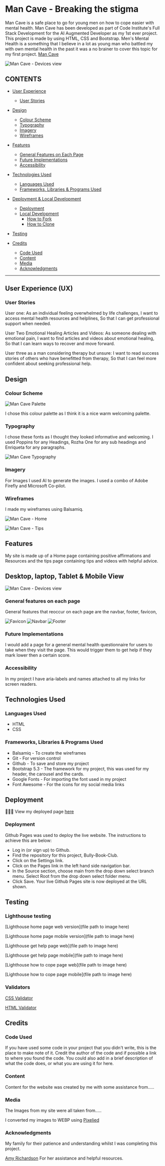 # Man Cave -  Breaking the stigma

Man Cave is a safe place to go for young men on how to cope easier with mental health. Man Cave has been developed as part of Code Institute's Full Stack Development for the AI Augmented Developer as my 1st ever project. This project is made by using HTML, CSS and Bootstrap. Men's Mental Health is a something that I believe in a lot as young man who battled my with own mental health in the past it was a no brainer to cover this topic for my first project. [Man Cave](https://tommckechnie-90.github.io/Man-Cave-Breaking-the-stigma/)

![Man Cave - Devices view](<documentation/devices.jpg>)

## CONTENTS

* [User Experience](#user-experience-ux)
  * [User Stories](#user-stories)

* [Design](#design)
  * [Colour Scheme](#colour-scheme)
  * [Typography](#typography)
  * [Imagery](#imagery)
  * [Wireframes](#wireframes)

* [Features](#features)
  * [General Features on Each Page](#general-features-on-each-page)
  * [Future Implementations](#future-implementations)
  * [Accessibility](#accessibility)

* [Technologies Used](#technologies-used)
  * [Languages Used](#languages-used)
  * [Frameworks, Libraries & Programs Used](#frameworks-libraries--programs-used)

* [Deployment & Local Development](#deployment--local-development)
  * [Deployment](#deployment)
  * [Local Development](#local-development)
    * [How to Fork](#how-to-fork)
    * [How to Clone](#how-to-clone)

* [Testing](#testing)

* [Credits](#credits)
  * [Code Used](#code-used)
  * [Content](#content)
  * [Media](#media)
  * [Acknowledgments](#acknowledgments)

---

## User Experience (UX)

### User Stories

User one:
As an individual feeling overwhelmed by life challenges,
I want to access mental health resources and helplines,
So that I can get professional support when needed.

User Two Emotional Healing Articles and Videos:
As someone dealing with emotional pain,
I want to find articles and videos about emotional healing,
So that I can learn ways to recover and move forward.

User three as a man considering therapy but unsure:
I want to read success stories of others who have benefitted from therapy,
So that I can feel more confident about seeking professional help.




## Design

### Colour Scheme

![Man Cave Palette](<documentation/colour palette.jpg>)

I chose this colour palette as I think it is a nice warm welcoming palette.


### Typography

I chose these fonts as I thought they looked informative and welcoming. I used Poppins for any Headings, Rozha One for any sub headings and Enriqueta for any paragraphs.

![Man Cave Typography](<documentation/fonts.jpg>)



### Imagery

For Images I used AI to generate the images. I used a combo of Adobe Firefly and Microsoft Co-pilot.


### Wireframes

I made my wireframes using Balsamiq.

![Man Cave - Home](<documentation/Wirefram Home page.jpg>)

![Man Cave - Tips](<documentation/Wirefram Tips page.jpg>)


## Features

My site is made up of a Home page containing positive affirmations and Resources and the tips page containing tips and videos with helpful advice.

## Desktop, laptop, Tablet & Mobile View

![Man Cave - Devices view](<documentation/devices.jpg>)

### General features on each page

General features that reoccur on each page are the navbar, footer, favicon, 

![Favicon](documentation/apple-touch-icon.png)
![Navbar](documentation/navbar.jpg)
![Footer](documentation/footer.jpg)

### Future Implementations

I would add a page for a general mental health questionnaire for users to take when they visit the page. This would trigger them to get help if they mark lower then a certain score.

### Accessibility

In my project I have aria-labels and names attached to all my links for screen readers.


## Technologies Used

### Languages Used

* HTML
* CSS

### Frameworks, Libraries & Programs Used


* Balsamiq - To create the wireframes
* Git - For version control
* Github - To save and store my project
* Bootstrap 5.3 - The framework for my project, this was used for my header, the carousel and the cards.
* Google Fonts - For importing the font used in my project
* Font Awesome - For the icons for my social media links




## Deployment

👩🏻‍💻 View my deployed page [here](https://tommckechnie-90.github.io/Man-Cave-Breaking-the-stigma/)

### Deployment

Github Pages was used to deploy the live website. The instructions to achieve this are below:

* Log in (or sign up) to Github.
* Find the repository for this project, Bully-Book-Club.
* Click on the Settings link.
* Click on the Pages link in the left hand side navigation bar.
* In the Source section, choose main from the drop down select branch menu. Select Root from the drop down select folder menu.
* Click Save. Your live Github Pages site is now deployed at the URL shown.


## Testing

### Lighthouse testing

[Lighthouse home page web version](file path to image here)

[Lighthouse home page mobile version](file path to image here)

[Lighthouse get help page web](file path to image here)

[Lighthouse get help page mobile](file path to image here)

[Lighthouse how to cope page web](file path to image here)

[Lighthouse how to cope page mobile](file path to image here)

### Validators

[CSS Validator](docs/css-validator.png)

[HTML Validator](docs/html-validator.png)

## Credits

### Code Used

If you have used some code in your project that you didn't write, this is the place to make note of it. Credit the author of the code and if possible a link to where you found the code. You could also add in a brief description of what the code does, or what you are using it for here.

### Content

Content for the website was created by me with some assistance from.....

###  Media

The Images from my site were all taken from.....

I converted my images to WEBP using [Pixelied](https://pixelied.com/convert/png-converter/png-to-webp)
  
###  Acknowledgments

My family for their patience and understanding whilst I was completing this project.

[Amy Richardson](https://github.com/amylour) For her assistance and helpful resources.